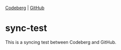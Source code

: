[Codeberg](https://codeberg.org/Tuxilio/sync-test) | [GitHub](https://github.com/Tuxilio/sync-test) 
# sync-test
This is a syncing test between Codeberg and GitHub.
